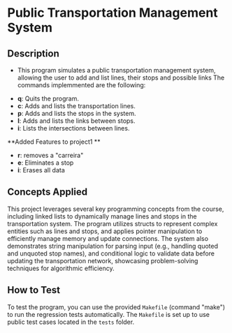 # Public Transportation Management System

## Description
 * 
    This program simulates a public transportation management system,
    allowing the user to add and list lines, their stops and possible links
    The commands implemmented are the following: 

- **q**: Quits the program.
- **c**: Adds and lists the transportation lines.
- **p**: Adds and lists the stops in the system.
- **l**: Adds and lists the links between stops.
- **i**: Lists the intersections between lines.

**Added Features to project1 **
- **r**: removes a "carreira"
- **e**: Eliminates a stop
- **i**: Erases all data

## Concepts Applied
This project leverages several key programming concepts from the course, including linked lists to dynamically manage lines and stops in the transportation system. The program utilizes structs to represent complex entities such as lines and stops, and applies pointer manipulation to efficiently manage memory and update connections. The system also demonstrates string manipulation for parsing input (e.g., handling quoted and unquoted stop names), and conditional logic to validate data before updating the transportation network, showcasing problem-solving techniques for algorithmic efficiency.

## How to Test
To test the program, you can use the provided `Makefile` (command "make") to run the regression tests automatically. The `Makefile` is set up to use public test cases located in the `tests` folder.


